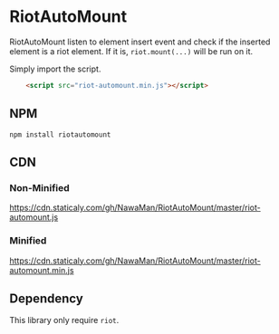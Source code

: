 # RiotAutoMount
RiotAutoMount listen to element insert event and check if the inserted element is a riot element.
If it is, `riot.mount(...)` will be run on it.

Simply import the script.

```html
    <script src="riot-automount.min.js"></script>
```

## NPM
    npm install riotautomount

## CDN
### Non-Minified
https://cdn.staticaly.com/gh/NawaMan/RiotAutoMount/master/riot-automount.js
### Minified
https://cdn.staticaly.com/gh/NawaMan/RiotAutoMount/master/riot-automount.min.js

## Dependency
This library only require `riot`.

[npm-url]: https://npmjs.org/package/riotautomount
[downloads-image]: http://img.shields.io/npm/dm/riotautomount.svg
[npm-image]: http://img.shields.io/npm/v/riotautomount.svg
